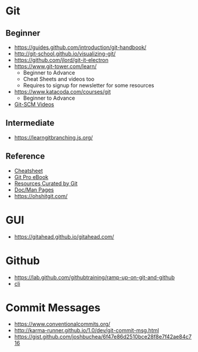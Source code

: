 # Git
## Beginner
* https://guides.github.com/introduction/git-handbook/
* http://git-school.github.io/visualizing-git/
* https://github.com/jlord/git-it-electron
* https://www.git-tower.com/learn/
	* Beginner to Advance
	* Cheat Sheets and videos too
	* Requires to signup for newsletter for some resources
* https://www.katacoda.com/courses/git
	* Beginner to Advance
* [Git-SCM Videos](https://git-scm.com/videos)

## Intermediate
* https://learngitbranching.js.org/

## Reference
* [Cheatsheet](https://github.github.com/training-kit/)
* [Git Pro eBook](https://git-scm.com/book)
* [Resources Curated by Git](https://git-scm.com/doc/ext)
* [Doc/Man Pages](https://git-scm.com/docs)
* https://ohshitgit.com/

# GUI
* https://gitahead.github.io/gitahead.com/

# Github
* https://lab.github.com/githubtraining/ramp-up-on-git-and-github
* [cli](https://cli.github.com/)

# Commit Messages
* https://www.conventionalcommits.org/
* http://karma-runner.github.io/1.0/dev/git-commit-msg.html
* https://gist.github.com/joshbuchea/6f47e86d2510bce28f8e7f42ae84c716
<!--stackedit_data:
eyJoaXN0b3J5IjpbLTE1OTQzNjY3MjQsLTE5OTUyNjYxNDAsLT
E5MDUyODk3ODMsLTgxNjUxOTcwNSwxODUzNDI1NjI2LDIxNzQ0
MzA5MywtMjAxMzA3NzY3MSwtMjA4ODc0NjYxMl19
-->